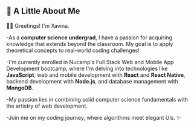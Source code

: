 

  ## 🦋 A Little About Me

👋🏻 Greetings! I'm Xavina. 

-As a **computer science undergrad**, I have a passion for acquiring knowledge that extends beyond the classroom. My goal is to apply theoretical concepts to real-world coding challenges!

-I'm currently enrolled in Nucamp's Full Stack Web and Mobile App Development bootcamp, where I'm delving into technologies like **JavaScript**, web and mobile development with **React** and **React Native**, backend development with **Node.js**, and database management with **MongoDB**.

-My passion lies in combining solid computer science fundamentals with the artistry of web development.

-Join me on my coding journey, where algorithms meet elegant UIs. ✨


<!---
xavinanegron/xavinanegron is a ✨ special ✨ repository because its `README.md` (this file) appears on your GitHub profile.
You can click the Preview link to take a look at your changes.

--->

